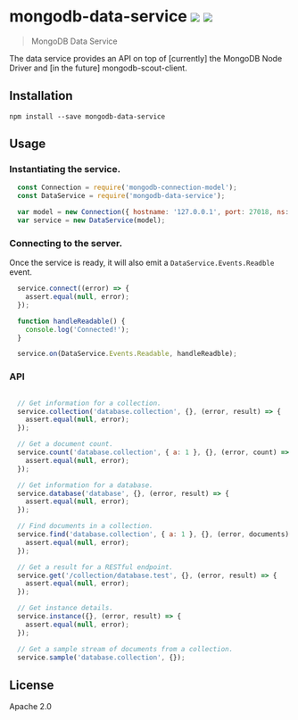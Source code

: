 # mongodb-data-service [![][travis_img]][travis_url] [![][npm_img]][npm_url]

> MongoDB Data Service

The data service provides an API on top of [currently] the MongoDB Node Driver and
[in the future] mongodb-scout-client.

## Installation

```
npm install --save mongodb-data-service
```

## Usage

### Instantiating the service.

```javascript
  const Connection = require('mongodb-connection-model');
  const DataService = require('mongodb-data-service');

  var model = new Connection({ hostname: '127.0.0.1', port: 27018, ns: 'data-service' });
  var service = new DataService(model);
```

### Connecting to the server.

Once the service is ready, it will also emit a `DataService.Events.Readble` event.

```javascript
  service.connect((error) => {
    assert.equal(null, error);
  });

  function handleReadable() {
    console.log('Connected!');
  }

  service.on(DataService.Events.Readable, handleReadble);
```

### API

```javascript

  // Get information for a collection.
  service.collection('database.collection', {}, (error, result) => {
    assert.equal(null, error);
  });

  // Get a document count.
  service.count('database.collection', { a: 1 }, {}, (error, count) => {
    assert.equal(null, error);
  });

  // Get information for a database.
  service.database('database', {}, (error, result) => {
    assert.equal(null, error);
  });

  // Find documents in a collection.
  service.find('database.collection', { a: 1 }, {}, (error, documents) => {
    assert.equal(null, error);
  });

  // Get a result for a RESTful endpoint.
  service.get('/collection/database.test', {}, (error, result) => {
    assert.equal(null, error);
  });

  // Get instance details.
  service.instance({}, (error, result) => {
    assert.equal(null, error);
  });

  // Get a sample stream of documents from a collection.
  service.sample('database.collection', {});
```

## License

Apache 2.0

[travis_img]: https://img.shields.io/travis/mongodb-js/data-service.svg?style=flat-square
[travis_url]: https://travis-ci.org/mongodb-js/data-service
[npm_img]: https://img.shields.io/npm/v/mongodb-data-service.svg?style=flat-square
[npm_url]: https://www.npmjs.org/package/mongodb-data-service
